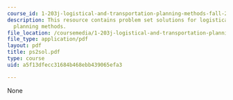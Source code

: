 ```yaml
---
course_id: 1-203j-logistical-and-transportation-planning-methods-fall-2006
description: This resource contains problem set solutions for logistical and transportation
  planning methods.
file_location: /coursemedia/1-203j-logistical-and-transportation-planning-methods-fall-2006/a5f13dfecc31684b468ebb439065efa3_ps2sol.pdf
file_type: application/pdf
layout: pdf
title: ps2sol.pdf
type: course
uid: a5f13dfecc31684b468ebb439065efa3

---
```

None